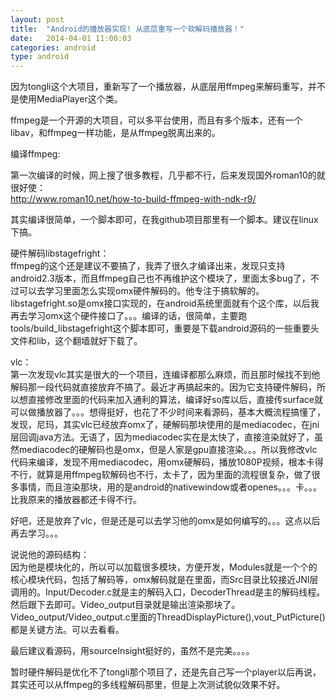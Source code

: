 ```yaml
---
layout: post
title:  "Android的播放器实现! 从底层重写一个软解码播放器！"
date:   2014-04-01 11:00:03
categories: android
type: android
---
```


因为tongli这个大项目，重新写了一个播放器，从底层用ffmpeg来解码重写，并不是使用MediaPlayer这个类。

ffmpeg是一个开源的大项目，可以多平台使用，而且有多个版本，还有一个libav，和ffmpeg一样功能，是从ffmpeg脱离出来的。


编译ffmpeg:

第一次编译的时候，网上搜了很多教程，几乎都不行，后来发现国外roman10的就很好使：  
http://www.roman10.net/how-to-build-ffmpeg-with-ndk-r9/

其实编译很简单，一个脚本即可，在我github项目那里有一个脚本。建议在linux下搞。

硬件解码libstagefright：  
ffmpeg的这个还是建议不要搞了，我弄了很久才编译出来，发现只支持android2.3版本，而且ffmpeg自己也不再维护这个模块了，里面太多bug了，不过可以去学习里面怎么实现omx硬件解码的。他专注于搞软解的。libstagefright.so是omx接口实现的，在android系统里面就有个这个库，以后我再去学习omx这个硬件接口了。。。编译的话，很简单，主要跑tools/build_libstagefright这个脚本即可，重要是下载android源码的一些重要头文件和lib，这个翻墙就好下载了。

vlc：  
第一次发现vlc其实是很大的一个项目，连编译都那么麻烦，而且那时候找不到他解码那一段代码就直接放弃不搞了。最近才再搞起来的。因为它支持硬件解码，所以想直接修改里面的代码来加入通利的算法，编译好so库以后，直接传surface就可以做播放器了。。。想得挺好，也花了不少时间来看源码，基本大概流程搞懂了，发现，尼玛，其实vlc已经放弃omx了，硬解码那块使用的是mediacodec，在jni层回调java方法。无语了，因为mediacodec实在是太快了，直接渲染就好了，虽然mediacodec的硬解码也是omx，但是人家是gpu直接渲染。。。所以我修改vlc代码来编译，发现不用mediacodec，用omx硬解码，播放1080P视频，根本卡得不行，就算是用ffmpeg软解码也不行，太卡了，因为里面的流程很复杂，做了很多事情，而且渲染那块，用的是android的nativewindow或者openes。。。卡。。。比我原来的播放器都还卡得不行。

好吧，还是放弃了vlc，但是还是可以去学习他的omx是如何编写的。。。这点以后再去学习。。。

说说他的源码结构：  
因为他是模块化的，所以可以加载很多模块，方便开发，Modules就是一个个的核心模块代码，包括了解码等，omx解码就是在里面，而Src目录比较接近JNI层调用的。Input/Decoder.c就是主的解码入口，DecoderThread是主的解码线程。然后跟下去即可。Video_output目录就是输出渲染那块了。Video_output/Video_output.c里面的ThreadDisplayPicture(),vout_PutPicture()都是关键方法。可以去看看。

最后建议看源码，用sourceInsight挺好的，虽然不是完美。。。。

暂时硬件解码是优化不了tongli那个项目了，还是先自己写一个player以后再说，其实还可以从ffmpeg的多线程解码那里，但是上次测试貌似效果不好。